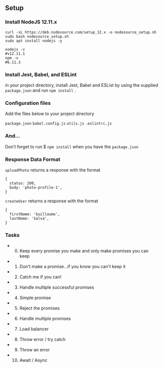 ## Setup
### Install NodeJS 12.11.x
```
curl -sL https://deb.nodesource.com/setup_12.x -o nodesource_setup.sh
sudo bash nodesource_setup.sh
sudo apt install nodejs -y
```
```
nodejs -v
#v12.11.1
npm -v
#6.11.3
```

### Install Jest, Babel, and ESLint
in your project directory, install Jest, Babel and ESList by using the supplied ```package.json``` and run ```npm install``` .

### Configuration files
Add the files below to your project directory

```package.json```
```babel.config.js```
```utils.js```
```.eslintrc.js```

### And…
Don’t forget to run $ ```npm install``` when you have the ```package.json```


###  Response Data Format
```uploadPhoto``` returns a response with the format

```
{
  status: 200,
  body: 'photo-profile-1',
}
```

```createUser``` returns a response with the format

```
{
  firstName: 'Guillaume',
  lastName: 'Salva',
}
```

### Tasks
- 0. Keep every promise you make and only make promises you can keep
- 1. Don't make a promise...if you know you can't keep it
- 2. Catch me if you can!
- 3. Handle multiple successful promises
- 4. Simple promise
- 5. Reject the promises
- 6. Handle multiple promises
- 7. Load balancer
- 8. Throw error / try catch
- 9. Throw an error
- 10. Await / Async
